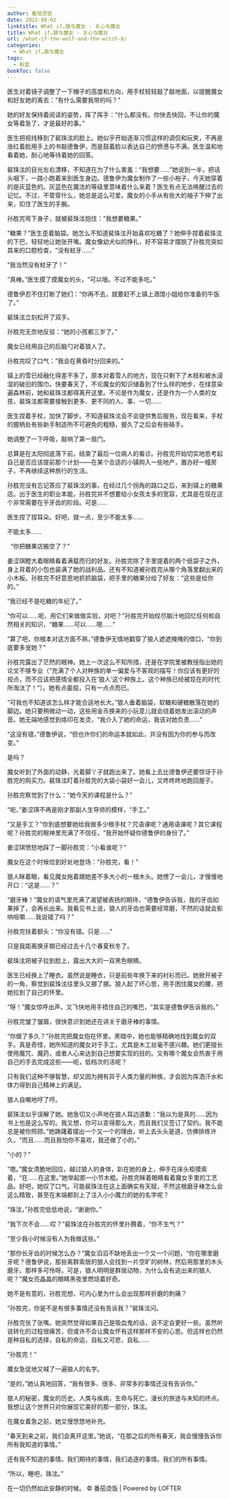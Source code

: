 ```yaml
---
author: 番茄烫饭
date: 2022-08-02
linktitle: What if…狼与魔女 - 关心与魔女
title: What if…狼与魔女 - 关心与魔女
url: /what-if-the-wolf-and-the-witch-8/
categories:
  - What if…狼与魔女
tags:
  - 粉蓝
bookToc: false
---
```


医生对着镜子调整了一下帽子的高度和方向，用手杖轻轻敲了敲地面，以提醒魔女和好友她的离去：“有什么需要我带的吗？”

她的好友保持着阅读的姿势，挥了挥手：“什么都没有。你快去快回，不让你的魔女等着急了，才是最好的事。”

医生把视线移到了裴珠泫的脸上。她似乎开始逐渐习惯这样的调侃和玩笑，不再是涨红着脸用手上的书敲德鲁伊，而是鼓着脸以表达自己的愤懑与不满。医生温和地看着她，耐心地等待着她的回答。

裴珠泫的目光左右漂移，不知道在为了什么害羞：“我想要……”她说到一半，把话头咽下，一路小跑着来到医生身边。德鲁伊为魔女制作了一些小袍子，今天她穿着的是灰蓝色的。灰蓝色在魔法的等级里意味着什么来着？医生有点无法唤醒过去的记忆。不过，不管穿什么，她总是这么可爱。魔女的小手从有些大的袖子下伸了出来，扣住了医生的手腕。

孙胜完弯下身子，就被裴珠泫抱住：“我想要糖果。”

“糖果？”医生歪着脑袋。她怎么不知道裴珠泫开始喜欢吃糖了？她伸手捏着裴珠泫的下巴，轻轻地让她张开嘴。魔女像幼犬似的挣扎，好不容易才摆脱了孙胜完突如其来的口腔检查，“没有蛀牙……”

“我当然没有蛀牙了！”

“真棒。”医生摸了摸魔女的头，“可以哦。不过不能多吃。”

德鲁伊忍不住打断了她们：“你再不去，就要赶不上镇上酒馆小姐给你准备的午饭了。”

裴珠泫立刻松开了双手。

孙胜完无奈地反驳：“她的小孩都三岁了。”

魔女已经用自己的后脑勺对着狼人了。

孙胜完叹了口气：“我会在黄昏时分回来的。”
 


镇上的雪已经融化得差不多了，原本对着雪人的地方，现在只剩下了木枝和被水浸湿的破旧的围巾。快要春天了，不论魔女的知识储备到了什么样的地步，在绿意染遍森林前，她和裴珠泫都得离开这里。不论是作为魔女，还是作为一个人类的女孩，裴珠泫都需要接触到更多、更不同的人、事、一切……

医生捏着手杖，加快了脚步。不知道裴珠泫会不会提供售后服务，现在看来，手杖的握柄处有些新手制造所不可避免的粗糙，握久了之后会有些硌手。

她调整了一下呼吸，敲响了第一扇门。

总算是在太阳彻底落下前，结束了最后一位病人的看诊。孙胜完开始切实地思考起自己是否应该提前那个计划——在某个合适的小镇购入一些地产，置办好一幢房子，不再继续这种旅行的生活。

孙胜完没有忘记答应了裴珠泫的事，在经过几个拐角的路口之后，来到镇上的糖果店。出于医生的职业本能，孙胜完并不想要给小女孩太多的宽容，尤其是在现在这个非常需要在乎牙齿的阶段。可是……

医生捏了捏耳朵。好吧，就一点，至少不能太多……

不能太多……


 
“你把糖果店搬空了？”

姜涩琪瞪大着眼睛看着满载而归的好友。孙胜完除了手里提着的两个纸袋子之外，身上背着的小包也装满了她的战利品。还有不知道被孙胜完从哪个角落里翻出来的小木板。孙胜完不好意思地抓抓脑袋，把手里的糖果分给了好友：“这些是给你的。”

“我已经不是吃糖的年纪了。”

“你可以……呃，用它们来做做实验，对吧？”孙胜完开始绞尽脑汁地回忆任何和自然相关的知识，“糖果……可以……嗯……”

“算了吧，你根本对这方面不熟，”德鲁伊无情地戳穿了狼人遮遮掩掩的借口，“你到底要多宠她？”

孙胜完露出了茫然的眼神。她上一次这么不知所措，还是在学院里被教授指出她的论文不够专业（“充满了个人对种族的单一偏爱与不客观的描写！你应该有更好的视点，而不应该把感情全都投入在‘狼人’这个种族上。这个种族已经被现在的时代所淘汰了！”）。她有点委屈，只有一点点而已。

“可我也不知道该怎么样才能合适地长大。”狼人垂着脑袋，软糖和硬糖散落在她的脚边。她只要稍微动一动，这些用金币换来的小玩意儿就会绕着她发出滚动的声音。她无端地感觉到烙印在发烫，“我介入了她的命运，我该对她负责……”

“这没有错，”德鲁伊说，“但也许你们的命运本就如此，并没有因为你的参与而改变。”

是吗？

魔女听到了外面的动静，光着脚丫子就跑出来了。她看上去比德鲁伊还要惊讶于孙胜完的购买力。裴珠泫盯着孙胜完的大袋小袋好一会儿，又咚咚咚地跑回屋子。

孙胜完察觉到了什么：“她今天的课程是什么？”

“呃，”姜涩琪不再是刚才那副人生导师的模样，“手工。”

“又是手工？”你到底想要她给我做多少根手杖？咒语课呢？通用语课呢？其它课程呢？孙胜完的眼神里充满了不信任，“我开始怀疑你德鲁伊的身份了。”

姜涩琪愤怒地踩了一脚孙胜完：“小看谁呢？”

魔女在这个时候恰到好处地登场：“孙胜完，看！”

狼人眯着眼，看见魔女拖着跟她差不多大小的一根木头。她愣了一会儿，才慢慢地开口：“这是……？”

“磨牙棒！”魔女的语气里充满了渴望被表扬的期待，“德鲁伊告诉我，我的牙齿如果掉了，会再长出来。我看见书上说，狼人的牙齿也需要经常磨，不然的话就会影响咀嚼……我说错了吗？”

孙胜完扶着额头：“你没有错。只是……”

只是我距离换牙期已经过去十几个春夏秋冬了。
 


裴珠泫把被子拉到脸上，露出大大的一双黑色眼睛。

医生已经换上了睡衣。虽然说是睡衣，只是前些年换下来的衬衫而已。她掀开被子的一角，察觉到裴珠泫往里头又挪了挪。狼人起了坏心思，用手困住魔女的腰，把她拉到了自己的怀里。

“呀！”魔女惊呼出声，又飞快地用手捂住自己的嘴巴，“其实是德鲁伊告诉我的。”

孙胜完皱了皱眉，很快意识到她还在讲关于磨牙棒的事情。

“你做了多久？”孙胜完把魔女抱在怀里。黑暗中，她也能够精确地找到魔女的双手。真是奇怪，她所知道的魔女对于手工，尤其是木工丝毫不感兴趣。她们更擅长使用魔咒、魔药，或者人心来达到自己想要实现的目的。又有哪个魔女会热衷于用自己的手去完成这些——呃，低档次的活呢？

只有我们这种不够智慧，却又因为拥有异于人类力量的种族，才会因为挥洒汗水和体力得到自己精神上的满足。

狼人自嘲地哼了哼。

裴珠泫似乎误解了她。她急切又小声地在狼人耳边道歉：“我以为是真的……因为书上也是这么写的。我又想，你可以变得那么大，而且我们又签订了契约。我不能总是被你照顾。”她踌躇着摆出一个又一个的理由，听上去头头是道，仿佛排练许久，“而且……而且我怕你不喜欢，我还做了小的。”

“小的？”

“嗯。”魔女清脆地回应，越过狼人的身体，趴在她的身上，伸手在床头柜摸索着，“在……在这里。”她举起那一小节木棍。孙胜完眯着眼睛看着魔女手里的工艺品。好吧，她叹了口气。可能裴珠泫在这上面确实有天赋，不然这根磨牙棒怎么会这么精致，甚至在末端都刻上了注入小小魔力的她的名字呢？

“珠泫，”孙胜完低低地说，“谢谢你。”

“我下次不会……哎？”裴珠泫在孙胜完的怀里扑腾着，“你不生气？”

“至少我小时候没有人为我做这些。”

“那你长牙齿的时候怎么办？”魔女滔滔不缺地丢出一个又一个问题，“你在哪里磨牙呢？德鲁伊说，那些离群索居的狼人会找到一片空旷的树林，然后用那里的木头磨牙。那样多可怜呀。可是，狼人明明是群居动物，为什么会有逃出来的狼人呢？”魔女亮晶晶的眼睛黑夜里燃烧着好奇。

她不是有意的，孙胜完想，可内心里为什么会出现那样折磨的刺痛？

“孙胜完，你是不是有很多事情还没有告诉我？”裴珠泫问。

孙胜完张了张嘴。她突然觉得如果自己是吸血鬼的话，说不定会更好一些。虽然听说转化的过程很痛苦，但或许不会让魔女怀有这样那样不安的心思。但这样也仍然是种自私的选择，自私的命运，自私又可悲，自私……

“孙胜完！”

魔女急促地又喊了一遍狼人的名字。
 


“是的，”她认真地回答，“我有很多、很多、非常多的事情还没有告诉你。”

狼人的秘密，魔女的历史。人类与疾病，生命与死亡。漫长的旅途与未知的终点。我想让这个世界只对你展现它美好的那一部分，珠泫。

在魔女着急之前，她又慢悠悠地补充。

“春天到来之前，我们会离开这里。”她说，“在那之后的所有春天，我会慢慢告诉你所有我知道的事情。”

还有我不知道的事情。我们期待的事情，我们追逐的事情。我们的所有事情。

“所以，睡吧，珠泫。”

在一切仍然如此安静的时候。
© 番茄烫饭 | Powered by LOFTER

